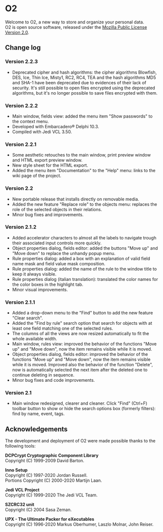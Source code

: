 # O2

Welcome to O2, a new way to store and organize your personal data.  
O2 is open source software, released under the [Mozilla Public License Version 2.0](http://mozilla.org/MPL/2.0/).

## Change log

### Version 2.2.3
- Deprecated cipher and hash algorithms: the cipher algorithms Blowfish, DES, Ice, Thin Ice, Misty1, RC2, RC4, TEA and the hash algorithms MD5 and SHA-1 have been deprecated due to evidences of their lack of security. It's still possible to open files encrypted using the deprecated algorithms, but it's no longer possible to save files encrypted with them.

### Version 2.2.2
- Main window, fields view: added the menu item "Show passwords" to the context menu.
- Developed with Embarcadero® Delphi 10.3.
- Compiled with Jedi VCL 3.50.

### Version 2.2.1
- Some aesthetic retouches to the main window, print preview window and HTML export preview window.
- New style sheet for the HTML export.
- Added the menu item "Documentation" to the "Help" menu: links to the wiki page of the project.

### Version 2.2
- New portable release that installs directly on removable media.
- Added the new feature "Replace role" to the objects menu: replaces the role of the selected objects in their relations.
- Minor bug fixes and improvements.

### Version 2.1.2
- Added accelerator characters to almost all the labels to navigate trough their associated input controls more quickly.
- Object properties dialog, fields editor: added the buttons "Move up" and "Move down" to replace the unhandy popup menu.
- Rule properties dialog: added a box with an explanation of valid field name mask and field value mask composition.
- Rule properties dialog: added the name of the rule to the window title to keep it always visible.
- Rule properties dialog (italian translation): translated the color names for the color boxes in the highlight tab.
- Minor visual improvements.

### Version 2.1.1
- Added a drop-down menu to the "Find" button to add the new feature "Clear search".
- Added the "Find by rule" search option that search for objects with at least one field matching one of the selected rules.
- The columns of all the views are now resized automatically to fit the whole available width.
- Main window, rules view: improved the behavior of the functions "Move up" and "Move down", now the item remains visible while it is moved.
- Object properties dialog, fields editor: improved the behavior of the functions "Move up" and "Move down", now the item remains visible while it is moved. Improved also the behavior of the function "Delete", now is automatically selected the next item after the deleted one to continue deleting in sequence.
- Minor bug fixes and code improvements.

### Version 2.1
- Main window redesigned, clearer and cleaner. Click "Find" (Ctrl+F) toolbar button to show or hide the search options box (formerly filters): find by name, event, tags.

## Acknowledgements

The development and deployment of O2 were made possible thanks to the following tools:  

__DCPCrypt Cryptographic Component Library__  
Copyright (C) 1999-2009 David Barton.  

__Inno Setup__  
Copyright (C) 1997-2020 Jordan Russell.  
Portions Copyright (C) 2000-2020 Martijn Laan.  

__Jedi VCL Project__  
Copyright (C) 1999-2020 The Jedi VCL Team.  

__SZCRC32 unit__  
Copyright (C) 2004 Sasa Zeman.  

__UPX - The Ultimate Packer for eXecutables__  
Copyright (C) 1996-2020 Markus Oberhumer, Laszlo Molnar, John Reiser.
